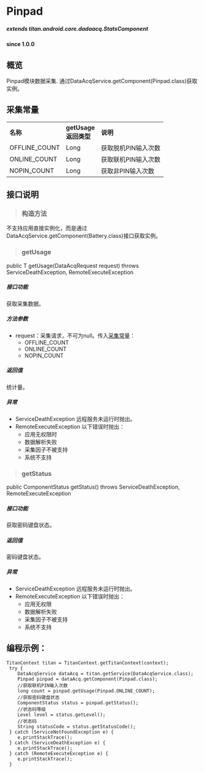 # Pinpad				

##### extends titan.android.core.dadaacq.StatsComponent #####

#### since 1.0.0 ####

## 概览

Pinpad模块数据采集. 通过DataAcqService.getComponent(Pinpad.class)获取实例。

## 采集常量

<table border="0" cellspacing="0"  cellpadding="0" width="100%">
<tr>
  <th width="100" align="left">名称</td>
  <th width="60" align="left">getUsage返回类型</td>
  <th align="left">说明</td>
</tr>
<tr>
  <td width="100">OFFLINE_COUNT</td>
  <td>Long</td>
  <td>获取脱机PIN输入次数</td>
</tr>
<tr>
  <td width="100">ONLINE_COUNT</td>
  <td>Long</td>
  <td>获取联机PIN输入次数</td>
</tr>
<tr>
  <td width="100">NOPIN_COUNT</td>
  <td>Long</td>
  <td>获取非PIN输入次数</td>
</tr>
</table>


## 接口说明

> ### 构造方法

不支持应用直接实例化，而是通过DataAcqService.getComponent(Battery.class)接口获取实例。

> ### getUsage

public <T> T getUsage(DataAcqRequest<T> request) throws ServiceDeathException, RemoteExecuteException 

##### 接口功能
获取采集数据。

##### 方法参数
* request：采集请求，不可为null。传入[采集常量](#采集常量)：
	- OFFLINE_COUNT
	- ONLINE_COUNT
	- NOPIN_COUNT
	
##### 返回值
统计量。

##### 异常
* ServiceDeathException 远程服务未运行时抛出。
* RemoteExecuteException 以下错误时抛出：
	* 应用无权限时
	* 数据解析失败
	* 采集因子不被支持
	* 系统不支持

> ### getStatus

public ComponentStatus getStatus() throws ServiceDeathException, RemoteExecuteException 

##### 接口功能

获取密码键盘状态。
	
##### 返回值

密码键盘状态。

##### 异常
* ServiceDeathException 远程服务未运行时抛出。
* RemoteExecuteException 以下错误时抛出：
	* 应用无权限
	* 数据解析失败
	* 采集因子不被支持
	* 系统不支持

## 编程示例：

```
TitanContext titan = TitanContext.getTitanContext(context);
 try {
 	DataAcqService dataAcq = titan.getService(DataAcqService.class);
 	Pinpad pinpad = dataAcq.getComponent(Pinpad.class);
	//获取联机PIN输入次数
 	long count = pinpad.getUsage(Pinpad.ONLINE_COUNT);
 	//获取密码键盘状态
    ComponentStatus status = pinpad.getStatus();
    //状态码等级
    Level level = status.getLevel();
    //状态码
    String statusCode = status.getStatusCode();
 } catch (ServiceNotFoundException e) {
 	e.printStackTrace();
 } catch (ServiceDeathException e) {
 	e.printStackTrace();
 } catch (RemoteExecuteException e) {
 	e.printStackTrace();
 }
```